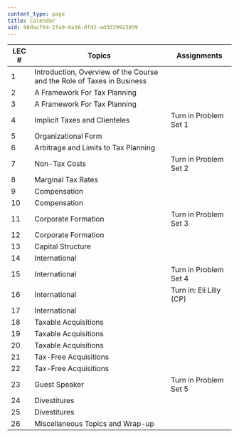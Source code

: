 ```yaml
---
content_type: page
title: Calendar
uid: 98dacf64-2fa9-8a38-dfd2-ad3d39925859
---
```


| LEC # | Topics | Assignments |
| --- | --- | --- |
| 1 | Introduction, Overview of the Course and the Role of Taxes in Business |  |
| 2 | A Framework For Tax Planning |  |
| 3 | A Framework For Tax Planning |  |
| 4 | Implicit Taxes and Clienteles | Turn in Problem Set 1 |
| 5 | Organizational Form |  |
| 6 | Arbitrage and Limits to Tax Planning |  |
| 7 | Non-Tax Costs | Turn in Problem Set 2 |
| 8 | Marginal Tax Rates |  |
| 9 | Compensation |  |
| 10 | Compensation |  |
| 11 | Corporate Formation | Turn in Problem Set 3 |
| 12 | Corporate Formation |  |
| 13 | Capital Structure |  |
| 14 | International |  |
| 15 | International | Turn in Problem Set 4 |
| 16 | International | Turn in: Eli Lilly (CP) |
| 17 | International |  |
| 18 | Taxable Acquisitions |  |
| 19 | Taxable Acquisitions |  |
| 20 | Taxable Acquisitions |  |
| 21 | Tax-Free Acquisitions |  |
| 22 | Tax-Free Acquisitions |  |
| 23 | Guest Speaker | Turn in Problem Set 5 |
| 24 | Divestitures |  |
| 25 | Divestitures |  |
| 26 | Miscellaneous Topics and Wrap-up |